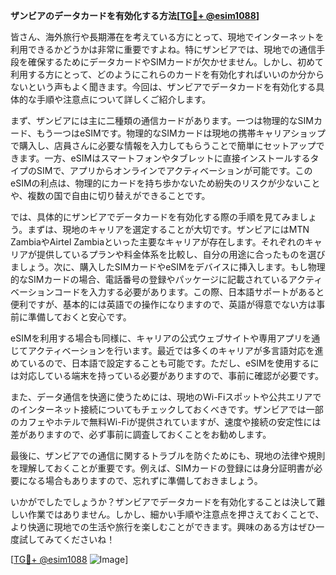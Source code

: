 **ザンビアのデータカードを有効化する方法[[TG💪+ @esim1088](https://t.me/s/esim1088)]**

皆さん、海外旅行や長期滞在を考えている方にとって、現地でインターネットを利用できるかどうかは非常に重要ですよね。特にザンビアでは、現地での通信手段を確保するためにデータカードやSIMカードが欠かせません。しかし、初めて利用する方にとって、どのようにこれらのカードを有効化すればいいのか分からないという声もよく聞きます。今回は、ザンビアでデータカードを有効化する具体的な手順や注意点について詳しくご紹介します。

まず、ザンビアには主に二種類の通信カードがあります。一つは物理的なSIMカード、もう一つはeSIMです。物理的なSIMカードは現地の携帯キャリアショップで購入し、店員さんに必要な情報を入力してもらうことで簡単にセットアップできます。一方、eSIMはスマートフォンやタブレットに直接インストールするタイプのSIMで、アプリからオンラインでアクティベーションが可能です。このeSIMの利点は、物理的にカードを持ち歩かないため紛失のリスクが少ないことや、複数の国で自由に切り替えができることです。

では、具体的にザンビアでデータカードを有効化する際の手順を見てみましょう。まずは、現地のキャリアを選定することが大切です。ザンビアにはMTN ZambiaやAirtel Zambiaといった主要なキャリアが存在します。それぞれのキャリアが提供しているプランや料金体系を比較し、自分の用途に合ったものを選びましょう。次に、購入したSIMカードやeSIMをデバイスに挿入します。もし物理的なSIMカードの場合、電話番号の登録やパッケージに記載されているアクティベーションコードを入力する必要があります。この際、日本語サポートがあると便利ですが、基本的には英語での操作になりますので、英語が得意でない方は事前に準備しておくと安心です。

eSIMを利用する場合も同様に、キャリアの公式ウェブサイトや専用アプリを通じてアクティベーションを行います。最近では多くのキャリアが多言語対応を進めているので、日本語で設定することも可能です。ただし、eSIMを使用するには対応している端末を持っている必要がありますので、事前に確認が必要です。

また、データ通信を快適に使うためには、現地のWi-Fiスポットや公共エリアでのインターネット接続についてもチェックしておくべきです。ザンビアでは一部のカフェやホテルで無料Wi-Fiが提供されていますが、速度や接続の安定性には差がありますので、必ず事前に調査しておくことをお勧めします。

最後に、ザンビアでの通信に関するトラブルを防ぐためにも、現地の法律や規則を理解しておくことが重要です。例えば、SIMカードの登録には身分証明書が必要になる場合もありますので、忘れずに準備しておきましょう。

いかがでしたでしょうか？ザンビアでデータカードを有効化することは決して難しい作業ではありません。しかし、細かい手順や注意点を押さえておくことで、より快適に現地での生活や旅行を楽しむことができます。興味のある方はぜひ一度試してみてくださいね！

[[TG💪+ @esim1088](https://t.me/s/esim1088) ![Image](https://i.postimg.cc/Y0z9fWf4/image.png)]